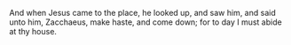 And when Jesus came to the place, he looked up, and saw him, and said unto him, Zacchaeus, make haste, and come down; for to day I must abide at thy house.
